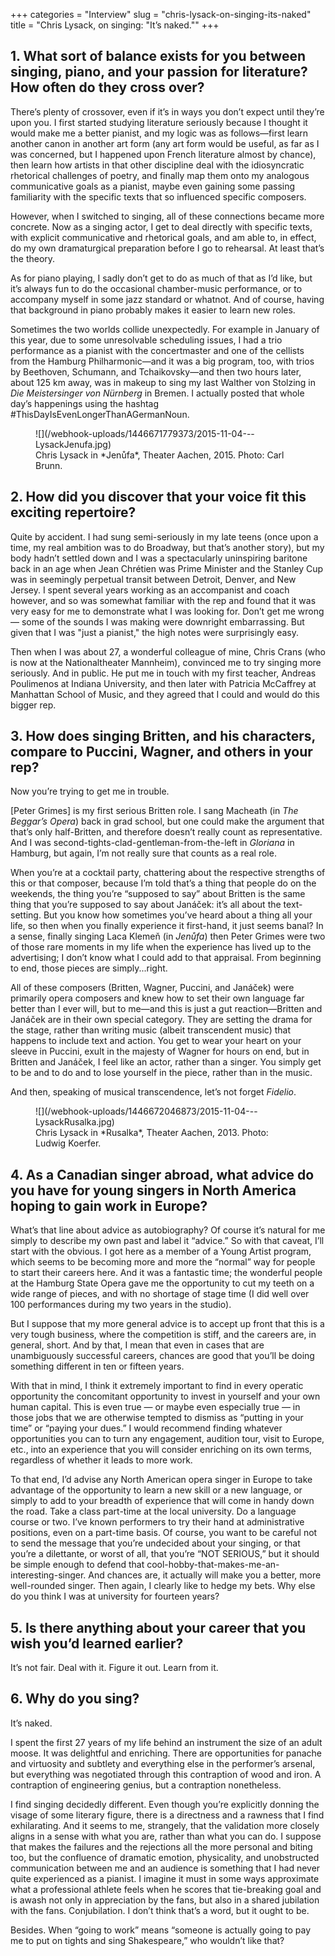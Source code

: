 +++
categories = "Interview"
slug = "chris-lysack-on-singing-its-naked"
title = "Chris Lysack, on singing: &quot;It’s naked.&quot;"
+++

## 1. What sort of balance exists for you between singing, piano, and your passion for literature? How often do they cross over?

There’s plenty of crossover, even if it’s in ways you don’t expect until they’re upon you. I first started studying literature seriously because I thought it would make me a better pianist, and my logic was as follows—first learn another canon in another art form (any art form would be useful, as far as I was concerned, but I happened upon French literature almost by chance), then learn how artists in that other discipline deal with the idiosyncratic rhetorical challenges of poetry, and finally map them onto my analogous communicative goals as a pianist, maybe even gaining some passing familiarity with the specific texts that so influenced specific composers. 

However, when I switched to singing, all of these connections became more concrete. Now as a singing actor, I get to deal directly with specific texts, with explicit communicative and rhetorical goals, and am able to, in effect, do my own dramaturgical preparation before I go to rehearsal. At least that’s the theory. 

As for piano playing, I sadly don’t get to do as much of that as I’d like, but it’s always fun to do the occasional chamber-music performance, or to accompany myself in some jazz standard or whatnot. And of course, having that background in piano 
probably makes it easier to learn new roles. 

Sometimes the two worlds collide unexpectedly. For example in January of this year, due to some unresolvable scheduling issues, I had a trio performance as a pianist with the concertmaster and one of the cellists from the Hamburg Philharmonic—and it was a big program, too, with trios by Beethoven, Schumann, and Tchaikovsky—and then two hours later, about 125 km away, was in makeup to sing my last Walther von Stolzing in *Die 
Meistersinger von Nürnberg* in Bremen. I actually posted that whole day’s happenings using the hashtag #ThisDayIsEvenLongerThanAGermanNoun. 

<figure data-type="image">
![](/webhook-uploads/1446671779373/2015-11-04---LysackJenufa.jpg)<figcaption>Chris Lysack in *Jenůfa*, Theater Aachen, 2015. Photo: Carl Brunn.</figcaption>
</figure>

## 2. How did you discover that your voice fit this exciting repertoire?

Quite by accident. I had sung semi-seriously in my late teens (once upon a time, my 
real ambition was to do Broadway, but that’s another story), but my body hadn’t 
settled down and I was a spectacularly uninspiring baritone back in an age when Jean Chrétien was Prime Minister and the Stanley Cup was in seemingly perpetual transit between Detroit, Denver, and New Jersey. I spent several years working as an accompanist and coach however, and so was somewhat familiar with the rep and found that it was very easy for me to demonstrate what I was looking for. Don’t get me wrong — some of the sounds I was making were downright embarrassing. But given that I was "just a pianist," the high notes were surprisingly easy. 

Then when I was about 27, a wonderful colleague of mine, Chris Crans (who is now at the Nationaltheater Mannheim), convinced me to try singing more seriously. And in public. He put me in touch with my first teacher, Andreas Poulimenos at Indiana University, and then later with Patricia McCaffrey at Manhattan School of Music, and they agreed that I could and would do this bigger rep. 

## 3. How does singing Britten, and his characters, compare to Puccini, Wagner, and others in your rep?

Now you’re trying to get me in trouble. 

[Peter Grimes] is my first serious Britten role. I sang Macheath (in *The Beggar’s Opera*) back in grad school, but one could make the argument that that’s only half-Britten, and therefore doesn’t really count as representative. And I was second-tights-clad-gentleman-from-the-left in *Gloriana* in Hamburg, but again, I’m not really sure that counts as a real role. 

When you’re at a cocktail party, chattering about the respective strengths of this or that composer, because I’m told that’s a thing that people do on the weekends, the thing you’re “supposed to say” about Britten is the same thing that you’re supposed to say about Janáček: it’s all about the text-setting. But you know how sometimes you’ve heard about a thing all your life, so then when you finally experience it first-hand, it just seems banal? In a sense, finally singing Laca Klemeň (in *Jenůfa*) then Peter Grimes were two of those rare moments in my life when the experience has lived up to the advertising; I don’t know what I could add to that appraisal. From beginning to end, those pieces are simply...right. 

All of these composers (Britten, Wagner, Puccini, and Janáček) were primarily opera composers and knew how to set their own language far better than I ever will, but to me—and this is just a gut reaction—Britten and Janáček are in their own special category. They are setting the drama for the stage, rather than writing music (albeit transcendent music) that happens to include text and action. You get to wear your heart on your sleeve in Puccini, exult in the majesty of Wagner for hours on end, but in Britten and Janáček, I feel like an actor, rather than a singer. You simply get to be and to do and to lose yourself in the piece, rather than in the music.

And then, speaking of musical transcendence, let’s not forget *Fidelio*.

<figure data-type="image">
![](/webhook-uploads/1446672046873/2015-11-04---LysackRusalka.jpg)<figcaption>Chris Lysack in *Rusalka*, Theater Aachen, 2013. Photo: Ludwig Koerfer.</figcaption>
</figure>

## 4. As a Canadian singer abroad, what advice do you have for young singers in North America hoping to gain work in Europe?

What’s that line about advice as autobiography? Of course it’s natural for me simply to describe my own past and label it “advice.” So with that caveat, I’ll start with the obvious. I got here as a member of a Young Artist program, which seems to be becoming more and more the “normal” way for people to start their careers here. And it was a fantastic time; the wonderful people at the Hamburg State Opera gave me the opportunity to cut my teeth on a wide range of pieces, and with no shortage of stage time (I did well over 100 performances during my two years in the studio).  

But I suppose that my more general advice is to accept up front that this is a very tough business, where the competition is stiff, and the careers are, in general, short. And by that, I mean that even in cases that are unambiguously successful careers, chances are good that you’ll be doing something different in ten or fifteen years. 

With that in mind, I think it extremely important to find in every operatic opportunity the concomitant opportunity to invest in yourself and your own human capital. This is even true — or maybe even especially true — in those jobs that we are otherwise tempted to dismiss as “putting in your time” or “paying your dues.” I would recommend finding whatever opportunities you can to turn any engagement, audition tour, visit to Europe, etc., into an experience that you will consider enriching on its own terms, regardless of whether it leads to more work.

To that end, I’d advise any North American opera singer in Europe to take advantage of the opportunity to learn a new skill or a new language, or simply to add to your breadth of experience that will come in handy down the road. Take a class part-time at the local university. Do a language course or two. I’ve known performers to try their hand at administrative positions, even on a part-time basis. Of course, you want to be careful not to send the message that you’re undecided about your singing, or that you’re a dilettante, or worst of all, that you’re “NOT SERIOUS,” but it should be simple enough to defend that cool-hobby-that-makes-me-an-interesting-singer. And chances are, it actually will make you a better, more well-rounded singer. Then again, I clearly like to hedge my bets. Why else do you think I was at university for fourteen years?

## 5. Is there anything about your career that you wish you’d learned earlier?

It’s not fair. Deal with it. Figure it out. Learn from it.

## 6. Why do you sing?

It’s naked. 

I spent the first 27 years of my life behind an instrument the size of an adult moose. It was delightful and enriching. There are opportunities for panache and virtuosity and subtlety and everything else in the performer’s arsenal, but everything was negotiated through this contraption of wood and iron. A contraption of engineering genius, but a contraption nonetheless.

I find singing decidedly different. Even though you’re explicitly donning the visage of some literary figure, there is a directness and a rawness that I find exhilarating. And it seems to me, strangely, that the validation more closely aligns in a sense with what you are, rather than what you can do. I suppose that makes the failures and the rejections all the more personal and biting too, but the confluence of dramatic emotion, physicality, and unobstructed communication between me and an audience is something that I had never quite experienced as a pianist. I imagine it must in some ways approximate what a professional athlete feels when he scores that tie-breaking goal and is awash not only in appreciation by the fans, but also in a shared jubilation with the fans. Conjubilation. I don’t think that’s a word, but it ought to be.

Besides. When “going to work” means “someone is actually going to pay me to put on tights and sing Shakespeare,” who wouldn’t like that?
